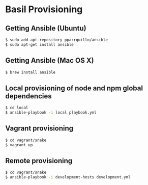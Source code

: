 Basil Provisioning
==============================

Getting Ansible (Ubuntu)
------------
``` bash
$ sudo add-apt-repository ppa:rquillo/ansible
$ sudo apt-get install ansible
```

Getting Ansible (Mac OS X)
------------
``` bash
$ brew install ansible
```

Local provisioning of node and npm global dependencies
------------
``` bash
$ cd local
$ ansible-playbook -i local playbook.yml
```

Vagrant provisioning
------------
``` bash
$ cd vagrant/snake
$ vagrant up
```

Remote provisioning
------------
``` bash
$ cd vagrant/snake
$ ansible-playbook -i development-hosts development.yml
```